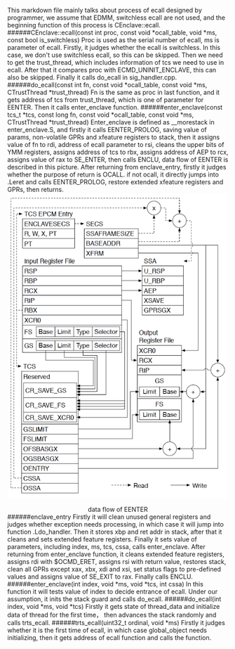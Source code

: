 This markdown file mainly talks about process of ecall designed by programmer, we assume that EDMM, switchless ecall are not used, and the beginning function of this process is CEnclave::ecall.
######CEnclave::ecall(const int proc, const void *ocall_table, void *ms, const bool is_switchless)
Proc is used as the serial number of ecall, ms is parameter of ecall. Firstly, it judges whether the ecall is switchless. In this case, we don't use switchless ecall, so this can be skipped. Then we need to get the trust_thread, which includes information of tcs we need to use in ecall. After that it compares proc with ECMD_UNINIT_ENCLAVE, this can also be skipped. Finally it calls do_ecall in sig_handler.cpp.
######do_ecall(const int fn, const void *ocall_table, const void *ms, CTrustThread *trust_thread)
Fn is the same as proc in last function, and it gets address of tcs from trust_thread, which is one of parameter for EENTER. Then it calls enter_enclave function.
######enter_enclave(const tcs_t *tcs, const long fn, const void *ocall_table, const void *ms, CTrustThread *trust_thread)
Enter_enclave is defined as __morestack in enter_enclave.S, and firstly it calls EENTER_PROLOG, saving value of params, non-volatile GPRs and xfeature registers to stack, then it assigns value of fn to rdi, address of ecall parameter to rsi, cleans the upper bits of YMM registers, assigns address of tcs to rbx, assigns address of AEP to rcx, assigns value of rax to SE_ENTER, then calls ENCLU, data flow of EENTER is described in this picture.
After returning from enclave_entry, firstly it judges whether the purpose of return is OCALL. if not ocall, it directly jumps into .Leret and calls EENTER_PROLOG, restore extended xfeature registers and GPRs, then returns.
![data flow of EENTER](../images/data_flow_of_EENTER.png)
<center>data flow of EENTER</center>
######enclave_entry
Firstly it will clean unused general registers and judges whether exception needs processing, in which case it will jump into function .Ldo_handler. Then it stores xbp and ret addr in stack, after that it cleans and sets extended feature registers. Finally it sets value of parameters, including index, ms, tcs, cssa, calls enter_enclave.
After returning from enter_enclave function, it cleans extended feature registers, assigns rdi with $OCMD_ERET, assigns rsi with return value, restores stack, clean all GPRs except xax, xbx, xdi and xsi, set status flags to pre-defined values and assigns value of SE_EXIT to rax. Finally calls ENCLU.
######enter_enclave(int index, void *ms, void *tcs, int cssa)
In this function it will tests value of index to decide entrance of ecall. Under our assumption, it inits the stack guard and calls do_ecall.
######do_ecall(int index, void *ms, void *tcs)
Firstly it gets state of thread_data and initialize data of thread for the first time， then advances the stack randomly and calls trts_ecall.
######trts_ecall(uint32_t ordinal, void *ms)
Firstly it judges whether it is the first time of ecall, in which case global_object needs initializing, then it gets address of ecall function and calls the function.